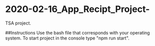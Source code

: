 # 2020-02-16_App_Recipt_Project-
TSA project.

##Instructions
Use the bash file that corresponds with your operating system.
To start project in the console type "npm run start".
